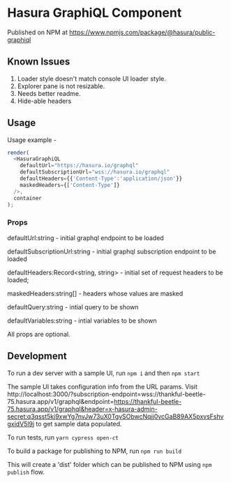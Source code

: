 # Hasura GraphiQL Component

Published on NPM at https://www.npmjs.com/package/@hasura/public-graphiql

## Known Issues

1. Loader style doesn't match console UI loader style.
2. Explorer pane is not resizable.
3. Needs better readme.
4. Hide-able headers

## Usage

Usage example -

```javascript
render(
  <HasuraGraphiQL
    defaultUrl="https://hasura.io/graphql"
    defaultSubscriptionUrl="wss://hasura.io/graphql"
    defaultHeaders={{'Content-Type':'application/json'}}
    maskedHeaders={['Content-Type']}
  />,
  container
);
```

### Props

defaultUrl:string - initial graphql endpoint to be loaded

defaultSubscriptionUrl:string - initial graphql subscription endpoint to be loaded

defaultHeaders:Record<string, string> - initial set of request headers to be loaded;

maskedHeaders:string[] - headers whose values are masked

defaultQuery:string - intial query to be shown

defaultVariables:string - intial variables to be shown

All props are optional.

## Development

To run a dev server with a sample UI, run
`npm i` and then `npm start`

The sample UI takes configuration info from the URL params. Visit http://localhost:3000/?subscription-endpoint=wss://thankful-beetle-75.hasura.app/v1/graphql&endpoint=https://thankful-beetle-75.hasura.app/v1/graphql&header=x-hasura-admin-secret:q3qsst5kj9xwYg7nvJw73uX0TgvSObwcNqjj0vcGaB89AX5pxvsFshvgxidV5l9j to get sample data populated.

To run tests, run
`yarn cypress open-ct`

To build a package for publishing to NPM, run
`npm run build`

This will create a 'dist' folder which can be published to NPM using `npm publish` flow.
